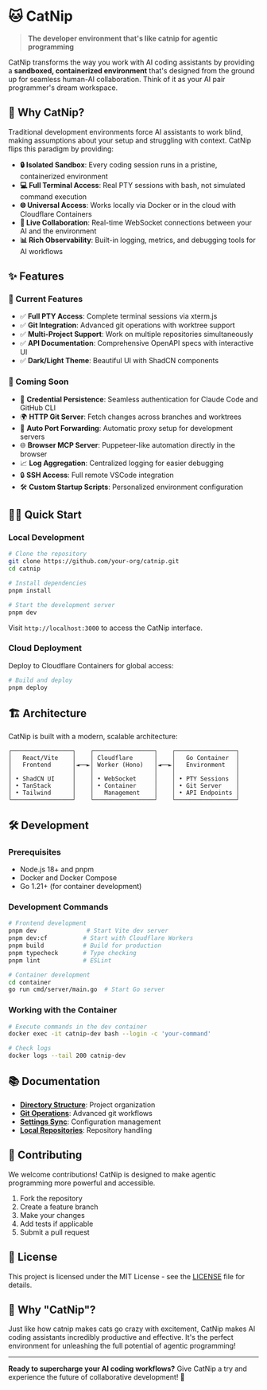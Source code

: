 # 🐱 CatNip

> **The developer environment that's like catnip for agentic programming**

CatNip transforms the way you work with AI coding assistants by providing a **sandboxed, containerized environment** that's designed from the ground up for seamless human-AI collaboration. Think of it as your AI pair programmer's dream workspace.

## 🚀 Why CatNip?

Traditional development environments force AI assistants to work blind, making assumptions about your setup and struggling with context. CatNip flips this paradigm by providing:

- **🔒 Isolated Sandbox**: Every coding session runs in a pristine, containerized environment
- **💻 Full Terminal Access**: Real PTY sessions with bash, not simulated command execution
- **🌐 Universal Access**: Works locally via Docker or in the cloud with Cloudflare Containers
- **🔄 Live Collaboration**: Real-time WebSocket connections between your AI and the environment
- **📊 Rich Observability**: Built-in logging, metrics, and debugging tools for AI workflows

## ✨ Features

### 🎯 Current Features
- ✅ **Full PTY Access**: Complete terminal sessions via xterm.js
- ✅ **Git Integration**: Advanced git operations with worktree support
- ✅ **Multi-Project Support**: Work on multiple repositories simultaneously
- ✅ **API Documentation**: Comprehensive OpenAPI specs with interactive UI
- ✅ **Dark/Light Theme**: Beautiful UI with ShadCN components

### 🚧 Coming Soon
- 🔐 **Credential Persistence**: Seamless authentication for Claude Code and GitHub CLI
- 🌍 **HTTP Git Server**: Fetch changes across branches and worktrees
- 🔗 **Auto Port Forwarding**: Automatic proxy setup for development servers
- 🌐 **Browser MCP Server**: Puppeteer-like automation directly in the browser
- 📈 **Log Aggregation**: Centralized logging for easier debugging
- 🔒 **SSH Access**: Full remote VSCode integration
- 🛠️ **Custom Startup Scripts**: Personalized environment configuration

## 🏃‍♂️ Quick Start

### Local Development

```bash
# Clone the repository
git clone https://github.com/your-org/catnip.git
cd catnip

# Install dependencies
pnpm install

# Start the development server
pnpm dev
```

Visit `http://localhost:3000` to access the CatNip interface.

### Cloud Deployment

Deploy to Cloudflare Containers for global access:

```bash
# Build and deploy
pnpm deploy
```

## 🏗️ Architecture

CatNip is built with a modern, scalable architecture:

```
┌─────────────────┐    ┌─────────────────┐    ┌─────────────────┐
│   React/Vite    │    │ Cloudflare      │    │   Go Container  │
│   Frontend      │◄──►│ Worker (Hono)   │◄──►│   Environment   │
│                 │    │                 │    │                 │
│ • ShadCN UI     │    │ • WebSocket     │    │ • PTY Sessions  │
│ • TanStack      │    │ • Container     │    │ • Git Server    │
│ • Tailwind      │    │   Management    │    │ • API Endpoints │
└─────────────────┘    └─────────────────┘    └─────────────────┘
```

## 🛠️ Development

### Prerequisites

- Node.js 18+ and pnpm
- Docker and Docker Compose
- Go 1.21+ (for container development)

### Development Commands

```bash
# Frontend development
pnpm dev              # Start Vite dev server
pnpm dev:cf          # Start with Cloudflare Workers
pnpm build           # Build for production
pnpm typecheck       # Type checking
pnpm lint            # ESLint

# Container development
cd container
go run cmd/server/main.go  # Start Go server
```

### Working with the Container

```bash
# Execute commands in the dev container
docker exec -it catnip-dev bash --login -c 'your-command'

# Check logs
docker logs --tail 200 catnip-dev
```

## 📚 Documentation

- **[Directory Structure](./CLAUDE.md#directory-structure)**: Project organization
- **[Git Operations](./docs/GIT.md)**: Advanced git workflows
- **[Settings Sync](./docs/SETTINGS_SYNC.md)**: Configuration management
- **[Local Repositories](./docs/LOCAL_REPOSITORIES.md)**: Repository handling

## 🤝 Contributing

We welcome contributions! CatNip is designed to make agentic programming more powerful and accessible.

1. Fork the repository
2. Create a feature branch
3. Make your changes
4. Add tests if applicable
5. Submit a pull request

## 📄 License

This project is licensed under the MIT License - see the [LICENSE](LICENSE) file for details.

## 🌟 Why "CatNip"?

Just like how catnip makes cats go crazy with excitement, CatNip makes AI coding assistants incredibly productive and effective. It's the perfect environment for unleashing the full potential of agentic programming!

---

**Ready to supercharge your AI coding workflows?** Give CatNip a try and experience the future of collaborative development! 🚀